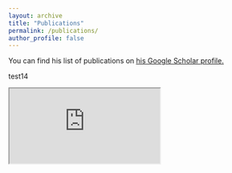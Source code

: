 ```yaml
---
layout: archive
title: "Publications"
permalink: /publications/
author_profile: false
---
```


<p>
You can find his list of publications on <u><a href="https://scholar.google.com/citations?user=qnuEvzEAAAAJ" target="_blank">his Google Scholar profile</a>.</u>
</p>

<p>
    test14
    </p>

<iframe src="http://bibbase.org/show?bib=https://raw.githubusercontent.com/sildomar/sildomar.github.io/master/files/mypapers.bib"></iframe>
   



